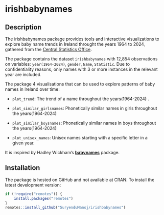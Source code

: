 
# irishbabynames

## Description

The irishbabynames package provides tools and interactive visualizations
to explore baby name trends in Ireland throught the years 1964 to 2024,
gathered from the [Central Statistics
Office](https://www.cso.ie/en/interactivezone/visualisationtools/babynamesofireland/).

The package contains the dataset `irishbabynames` with 12,854
observations on variables: `year(1964-2024)`, `gender`, `Name`,
`Statistic`. Due to confidentiality reasons, only names with 3 or more
instances in the relevant year are included.

The package 4 visualisations that can be used to explore patterns of
baby names in Ireland over time:

- `plot_trend`: The trend of a name throughout the years(1964-2024) .

- `plot_similar_girlsnames`: Phonetically similar names in girls
  throughout the years(1964-2024)

- `plot_similar_boysnames`: Phonetically similar names in boys
  throughout the years(1964-2024)

- `plot_unisex_names`: Unisex names starting with a specific letter in a
  given year.

It is inspired by Hadley Wickham’s
[**babynames**](https://cran.r-project.org/package=babynames) package.

## Installation

The package is hosted on GitHub and not available at CRAN. To install
the latest development version:

``` r
if (!require("remotes")) {
    install.packages("remotes")
}
remotes::install_github("SuryenduManoj/irishbabynames")
```
